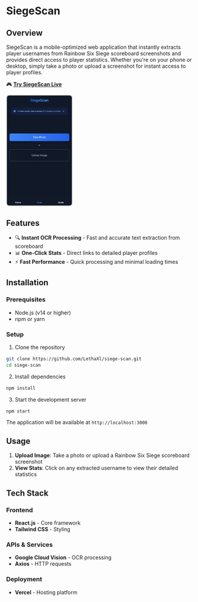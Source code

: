 # SiegeScan

## Overview

SiegeScan is a mobile-optimized web application that instantly extracts player usernames from Rainbow Six Siege scoreboard screenshots and provides direct access to player statistics. Whether you're on your phone or desktop, simply take a photo or upload a screenshot for instant access to player profiles.

🎮 **[Try SiegeScan Live](https://siege-scan.vercel.app/)**

<img src="/public/img.jpg" alt="SiegeScan Interface" width="175" style="border: 2px solid #ccc; border-radius: 8px;" />

## Features

- 🔍 **Instant OCR Processing** - Fast and accurate text extraction from scoreboard
- 📊 **One-Click Stats** - Direct links to detailed player profiles
- ⚡ **Fast Performance** - Quick processing and minimal loading times

## Installation

### Prerequisites

- Node.js (v14 or higher)
- npm or yarn

### Setup

1. Clone the repository
```bash
git clone https://github.com/LethaXl/siege-scan.git
cd siege-scan
```

2. Install dependencies
```bash
npm install
```

3. Start the development server
```bash
npm start
```

The application will be available at `http://localhost:3000`

## Usage

1. **Upload Image**: Take a photo or upload a Rainbow Six Siege scoreboard screenshot
2. **View Stats**: Click on any extracted username to view their detailed statistics

## Tech Stack

### Frontend
- **React.js** - Core framework
- **Tailwind CSS** - Styling


### APIs & Services
- **Google Cloud Vision** - OCR processing
- **Axios** - HTTP requests

### Deployment
- **Vercel** - Hosting platform
